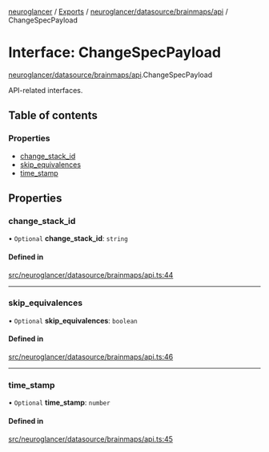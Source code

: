 [neuroglancer](../README.md) / [Exports](../modules.md) / [neuroglancer/datasource/brainmaps/api](../modules/neuroglancer_datasource_brainmaps_api.md) / ChangeSpecPayload

# Interface: ChangeSpecPayload

[neuroglancer/datasource/brainmaps/api](../modules/neuroglancer_datasource_brainmaps_api.md).ChangeSpecPayload

API-related interfaces.

## Table of contents

### Properties

- [change\_stack\_id](neuroglancer_datasource_brainmaps_api.ChangeSpecPayload.md#change_stack_id)
- [skip\_equivalences](neuroglancer_datasource_brainmaps_api.ChangeSpecPayload.md#skip_equivalences)
- [time\_stamp](neuroglancer_datasource_brainmaps_api.ChangeSpecPayload.md#time_stamp)

## Properties

### change\_stack\_id

• `Optional` **change\_stack\_id**: `string`

#### Defined in

[src/neuroglancer/datasource/brainmaps/api.ts:44](https://github.com/ActiveBrainAtlas2/neuroglancer/blob/91617476/src/neuroglancer/datasource/brainmaps/api.ts#L44)

___

### skip\_equivalences

• `Optional` **skip\_equivalences**: `boolean`

#### Defined in

[src/neuroglancer/datasource/brainmaps/api.ts:46](https://github.com/ActiveBrainAtlas2/neuroglancer/blob/91617476/src/neuroglancer/datasource/brainmaps/api.ts#L46)

___

### time\_stamp

• `Optional` **time\_stamp**: `number`

#### Defined in

[src/neuroglancer/datasource/brainmaps/api.ts:45](https://github.com/ActiveBrainAtlas2/neuroglancer/blob/91617476/src/neuroglancer/datasource/brainmaps/api.ts#L45)
